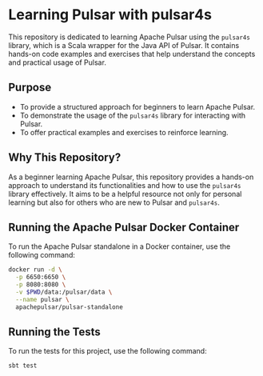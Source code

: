 # Learning Pulsar with pulsar4s

This repository is dedicated to learning Apache Pulsar using the `pulsar4s` library, which is a Scala wrapper for the Java API of Pulsar. It contains hands-on code examples and exercises that help understand the concepts and practical usage of Pulsar.

## Purpose

- To provide a structured approach for beginners to learn Apache Pulsar.
- To demonstrate the usage of the `pulsar4s` library for interacting with Pulsar.
- To offer practical examples and exercises to reinforce learning.

## Why This Repository?

As a beginner learning Apache Pulsar, this repository provides a hands-on approach to understand its functionalities and how to use the `pulsar4s` library effectively. It aims to be a helpful resource not only for personal learning but also for others who are new to Pulsar and `pulsar4s`.

## Running the Apache Pulsar Docker Container

To run the Apache Pulsar standalone in a Docker container, use the following command:

```sh
docker run -d \
  -p 6650:6650 \
  -p 8080:8080 \
  -v $PWD/data:/pulsar/data \
  --name pulsar \
  apachepulsar/pulsar-standalone
```
## Running the Tests
To run the tests for this project, use the following command:

```sh
sbt test
```